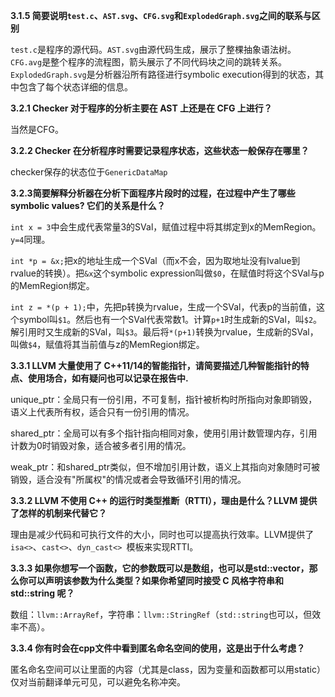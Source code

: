 **3.1.5 简要说明`test.c`、`AST.svg`、`CFG.svg`和`ExplodedGraph.svg`之间的联系与区别**

`test.c`是程序的源代码。`AST.svg`由源代码生成，展示了整棵抽象语法树。`CFG.avg`是整个程序的流程图，箭头展示了不同代码块之间的跳转关系。`ExplodedGraph.svg`是分析器沿所有路径进行symbolic execution得到的状态，其中包含了每个状态详细的信息。

**3.2.1  Checker 对于程序的分析主要在 AST 上还是在 CFG 上进行？**

当然是CFG。

**3.2.2 Checker 在分析程序时需要记录程序状态，这些状态一般保存在哪里？**

checker保存的状态位于`GenericDataMap`

**3.2.3简要解释分析器在分析下面程序片段时的过程，在过程中产生了哪些symbolic values? 它们的关系是什么？**

`int x = 3`中会生成代表常量3的SVal，赋值过程中将其绑定到x的MemRegion。`y=4`同理。

`int *p = &x;`把x的地址生成一个SVal（而x不会，因为取地址没有lvalue到rvalue的转换）。把`&x`这个symbolic expression叫做`$0`，在赋值时将这个SVal与p的MemRegion绑定。

`int z = *(p + 1);`中，先把p转换为rvalue，生成一个SVal，代表p的当前值，这个symbol叫`$1`。然后也有一个SVal代表常数1。计算`p+1`时生成新的SVal，叫`$2`。解引用时又生成新的SVal，叫`$3`。最后将`*(p+1)`转换为rvalue，生成新的SVal，叫做`$4`，赋值将其当前值与z的MemRegion绑定。

**3.3.1 LLVM 大量使用了 C++11/14的智能指针，请简要描述几种智能指针的特点、使用场合，如有疑问也可以记录在报告中.**

unique_ptr：全局只有一份引用，不可复制，指针被析构时所指向对象即销毁，语义上代表所有权，适合只有一份引用的情况。

shared_ptr：全局可以有多个指针指向相同对象，使用引用计数管理内存，引用计数为0时销毁对象，适合被多者引用的情况。

weak_ptr：和shared_ptr类似，但不增加引用计数，语义上其指向对象随时可被销毁，适合没有"所属权"的情况或者会导致循环引用的情况。

**3.3.2 LLVM 不使用 C++ 的运行时类型推断（RTTI），理由是什么？LLVM 提供了怎样的机制来代替它？**

理由是减少代码和可执行文件的大小，同时也可以提高执行效率。LLVM提供了`isa<>`、`cast<>`、`dyn_cast<> `模板来实现RTTI。

**3.3.3 如果你想写一个函数，它的参数既可以是数组，也可以是std::vector，那么你可以声明该参数为什么类型？如果你希望同时接受 C 风格字符串和 std::string 呢？**

数组：`llvm::ArrayRef`，字符串：`llvm::StringRef`（`std::string`也可以，但效率不高）。

**3.3.4 你有时会在cpp文件中看到匿名命名空间的使用，这是出于什么考虑？**

匿名命名空间可以让里面的内容（尤其是class，因为变量和函数都可以用static）仅对当前翻译单元可见，可以避免名称冲突。

